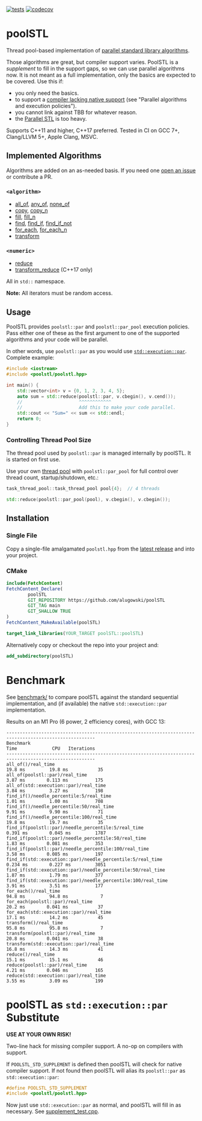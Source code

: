 [![tests](https://github.com/alugowski/poolSTL/actions/workflows/tests.yml/badge.svg)](https://github.com/alugowski/poolSTL/actions/workflows/tests.yml)
[![codecov](https://codecov.io/gh/alugowski/poolSTL/branch/main/graph/badge.svg?token=zB7yN8NwUc)](https://codecov.io/gh/alugowski/poolSTL)

# poolSTL

Thread pool-based implementation of [parallel standard library algorithms](https://en.cppreference.com/w/cpp/algorithm).

Those algorithms are great, but compiler support varies.
PoolSTL is a *supplement* to fill in the support gaps, so we can use parallel algorithms now.
It is not meant as a full implementation, only the basics are expected to be covered.  Use this if:
* you only need the basics.
* to support a [compiler lacking native support](https://en.cppreference.com/w/cpp/compiler_support/17) (see "Parallel algorithms and execution policies").
* you cannot link against TBB for whatever reason.
* the [Parallel STL](https://www.intel.com/content/www/us/en/developer/articles/guide/get-started-with-parallel-stl.html) is too heavy.

Supports C++11 and higher, C++17 preferred.
Tested in CI on GCC 7+, Clang/LLVM 5+, Apple Clang, MSVC.

## Implemented Algorithms
Algorithms are added on an as-needed basis. If you need one [open an issue](https://github.com/alugowski/poolSTL/issues) or contribute a PR.

### `<algorithm>`
* [all_of](https://en.cppreference.com/w/cpp/algorithm/all_of), [any_of](https://en.cppreference.com/w/cpp/algorithm/any_of), [none_of](https://en.cppreference.com/w/cpp/algorithm/none_of)
* [copy](https://en.cppreference.com/w/cpp/algorithm/copy), [copy_n](https://en.cppreference.com/w/cpp/algorithm/copy_n)
* [fill](https://en.cppreference.com/w/cpp/algorithm/fill), [fill_n](https://en.cppreference.com/w/cpp/algorithm/fill_n)
* [find](https://en.cppreference.com/w/cpp/algorithm/find), [find_if](https://en.cppreference.com/w/cpp/algorithm/find_if), [find_if_not](https://en.cppreference.com/w/cpp/algorithm/find_if_not)
* [for_each](https://en.cppreference.com/w/cpp/algorithm/for_each), [for_each_n](https://en.cppreference.com/w/cpp/algorithm/for_each_n)
* [transform](https://en.cppreference.com/w/cpp/algorithm/transform)

### `<numeric>`
* [reduce](https://en.cppreference.com/w/cpp/algorithm/reduce)
* [transform_reduce](https://en.cppreference.com/w/cpp/algorithm/transform_reduce) (C++17 only)

All in `std::` namespace.

**Note:** All iterators must be random access.

## Usage

PoolSTL provides `poolstl::par` and `poolstl::par_pool` execution policies. Pass either one of these as the first argument
to one of the supported algorithms and your code will be parallel.

In other words, use `poolstl::par` as you would use [`std::execution::par`](https://en.cppreference.com/w/cpp/algorithm/execution_policy_tag). Complete example:
```c++
#include <iostream>
#include <poolstl/poolstl.hpp>

int main() {
    std::vector<int> v = {0, 1, 2, 3, 4, 5};
    auto sum = std::reduce(poolstl::par, v.cbegin(), v.cend());
    //                     ^^^^^^^^^^^^
    //                     Add this to make your code parallel.
    std::cout << "Sum=" << sum << std::endl;
    return 0;
}
```

### Controlling Thread Pool Size

The thread pool used by `poolstl::par` is managed internally by poolSTL. It is started on first use.

Use your own [thread pool](https://github.com/alugowski/task-thread-pool)
with `poolstl::par_pool` for full control over thread count, startup/shutdown, etc.:

```c++
task_thread_pool::task_thread_pool pool{4};  // 4 threads

std::reduce(poolstl::par_pool(pool), v.cbegin(), v.cbegin());
```

## Installation

### Single File

Copy a single-file amalgamated `poolstl.hpp` from the [latest release](https://github.com/alugowski/poolSTL/releases) and into your project.

### CMake

```cmake
include(FetchContent)
FetchContent_Declare(
        poolSTL
        GIT_REPOSITORY https://github.com/alugowski/poolSTL
        GIT_TAG main
        GIT_SHALLOW TRUE
)
FetchContent_MakeAvailable(poolSTL)

target_link_libraries(YOUR_TARGET poolSTL::poolSTL)
```

Alternatively copy or checkout the repo into your project and:
```cmake
add_subdirectory(poolSTL)
```

# Benchmark

See [benchmark/](benchmark) to compare poolSTL against the standard sequential implementation, and (if available) the
native `std::execution::par` implementation.

Results on an M1 Pro (6 power, 2 efficiency cores), with GCC 13:
```
-------------------------------------------------------------------------------------------------------
Benchmark                                                             Time             CPU   Iterations
-------------------------------------------------------------------------------------------------------
all_of()/real_time                                                 19.8 ms         19.8 ms           35
all_of(poolstl::par)/real_time                                     3.87 ms        0.113 ms          175
all_of(std::execution::par)/real_time                              3.84 ms         3.27 ms          198
find_if()/needle_percentile:5/real_time                            1.01 ms         1.00 ms          708
find_if()/needle_percentile:50/real_time                           9.91 ms         9.90 ms           71
find_if()/needle_percentile:100/real_time                          19.8 ms         19.7 ms           35
find_if(poolstl::par)/needle_percentile:5/real_time               0.391 ms        0.045 ms         1787
find_if(poolstl::par)/needle_percentile:50/real_time               1.83 ms        0.081 ms          353
find_if(poolstl::par)/needle_percentile:100/real_time              3.58 ms        0.085 ms          197
find_if(std::execution::par)/needle_percentile:5/real_time        0.234 ms        0.227 ms         3051
find_if(std::execution::par)/needle_percentile:50/real_time        1.87 ms         1.79 ms          377
find_if(std::execution::par)/needle_percentile:100/real_time       3.91 ms         3.51 ms          177
for_each()/real_time                                               94.8 ms         94.8 ms            7
for_each(poolstl::par)/real_time                                   20.2 ms        0.041 ms           37
for_each(std::execution::par)/real_time                            17.1 ms         14.2 ms           45
transform()/real_time                                              95.8 ms         95.8 ms            7
transform(poolstl::par)/real_time                                  20.8 ms        0.041 ms           38
transform(std::execution::par)/real_time                           16.8 ms         14.3 ms           41
reduce()/real_time                                                 15.1 ms         15.1 ms           46
reduce(poolstl::par)/real_time                                     4.21 ms        0.046 ms          165
reduce(std::execution::par)/real_time                              3.55 ms         3.09 ms          199
```

# poolSTL as `std::execution::par` Substitute
**USE AT YOUR OWN RISK!**

Two-line hack for missing compiler support. A no-op on compilers with support.

If `POOLSTL_STD_SUPPLEMENT` is defined then poolSTL will check for native compiler support.
If not found then poolSTL will alias its `poolstl::par` as `std::execution::par`:

```c++
#define POOLSTL_STD_SUPPLEMENT
#include <poolstl/poolstl.hpp>
```

Now just use `std::execution::par` as normal, and poolSTL will fill in as necessary. See [supplement_test.cpp](tests/supplement_test.cpp).
